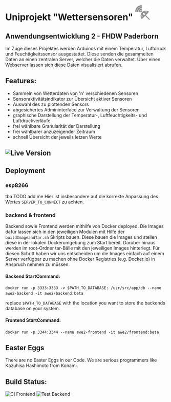 # Uniprojekt "Wettersensoren" <img src="frontend/resources/img/logo.png?" height="48" width="48">
## Anwendungsentwicklung 2 - FHDW Paderborn 

Im Zuge dieses Projektes werden Arduinos mit einem Temperatur, Luftdruck und Feuchtigkeitssensor ausgestattet.
Diese senden die gesammelten Daten an einen zentralen Server, welcher die Daten verwaltet. 
Über einen Webserver lassen sich diese Daten visualisiert abrufen.

## Features:
- Sammeln von Wetterdaten von 'n' verschiedenen Sensoren
- Sensoraktivitätsindikator zur Übersicht aktiver Sensoren
- Auswahl des zu plottenden Sensors
- abgesichertes Admininterface zur Verwaltung der Sensoren
- graphische Darstellung der Temperatur-, Luftfeuchtigkeits- und Luftdruckverläufe
- frei wählbare Granularität der Darstellung
- frei wählbarer anzuzeigender Zeitraum
- schnell Übersicht der jeweils letzen Werte

## ![Live Version](https://awe2.jeujeus.de)

## Deployment 
### esp8266
tba TODO add me
Hier ist insbesondere auf die korrekte Anpassung des Wertes ```SERVER_TO_CONNECT``` zu achten.

### backend & frontend
Backend sowie Frontend werden mithilfe von Docker deployed. 
Die Images dafür lassen sich in den jeweiligen Modulen mit Hilfe der ```buildImageandTar.sh``` Skripts bauen.
Diese bauen die Images und stellen diese in der lokalen Dockerumgebung zum Start bereit.
Darüber hinaus werden im root-Ordner tar-Bälle mit den jeweiligen Images hinterlegt.
Für diesen Schritt haben wir uns entscheiden um die Images einfach auf einem Server verfügbar zu machen
ohne Docker Registries (e.g. Docker.io) in Anspruch nehmen zu müssen.

#### Backend StartCommand:
```docker run -p 3333:3333 -v $PATH_TO_DATABASE: /usr/src/app/db --name awe2-backend -it awe2/backend:beta```

replace ```$PATH_TO_DATABASE``` with the location you want to store the backends database on your system.

#### Frontend StartCommand:
```docker run -p 3344:3344 --name awe2-frontend -it awe2/frontend:beta```


## Easter Eggs
There are no Easter Eggs in our Code. We are serious programmers like Kazuhisa Hashimoto from Konami.


## Build Status:

![CI Frontend](https://github.com/JeuJeus/awe2-wettersensoren/workflows/Test%20Frontend/badge.svg) 
![Test Backend](https://github.com/JeuJeus/awe2-wettersensoren/workflows/Test%20Backend/badge.svg)
